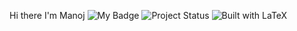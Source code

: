 Hi there I'm Manoj
![My Badge](https://img.shields.io/badge/Hello-World-blue)
![Project Status](https://img.shields.io/badge/Project-Active-brightgreen)
![Built with LaTeX](https://img.shields.io/badge/Built%20with-LaTeX-008080?style=for-the-badge&logo=latex)
